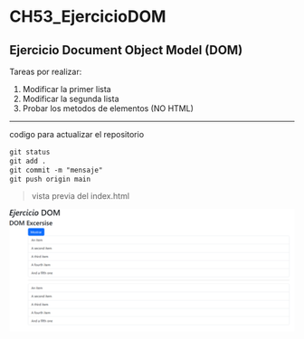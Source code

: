 # CH53_EjercicioDOM
## Ejercicio Document Object Model (DOM)

Tareas por realizar:

1. Modificar la primer lista
2. Modificar la segunda lista
3. Probar los metodos de elementos (NO HTML)


---

codigo para actualizar el repositorio
```
git status
git add .
git commit -m "mensaje"
git push origin main
```

>vista previa del index.html

![Index](https://raw.githubusercontent.com/LuisMiguelSalcedo/CH53_EjercicioDOM/refs/heads/main/images/Captura.PNG)
